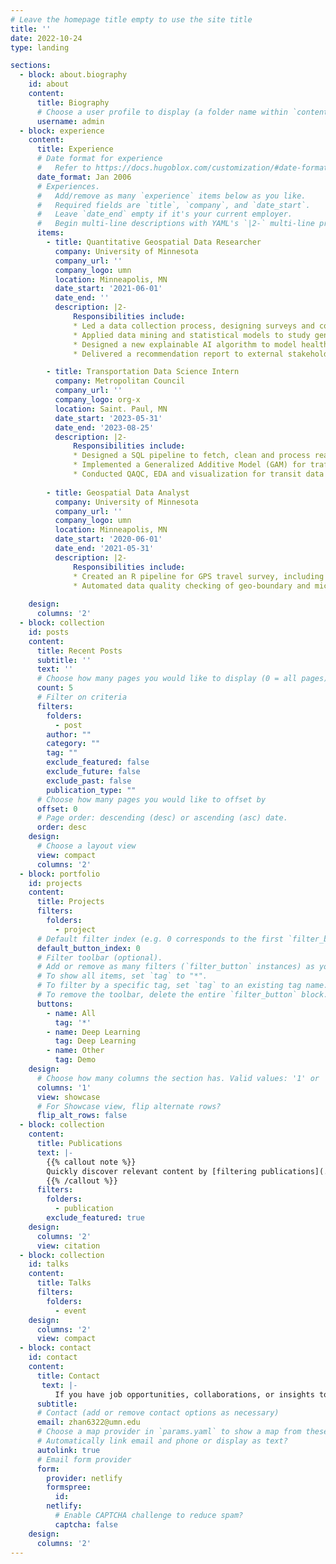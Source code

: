 ```yaml
---
# Leave the homepage title empty to use the site title
title: ''
date: 2022-10-24
type: landing

sections:
  - block: about.biography
    id: about
    content:
      title: Biography
      # Choose a user profile to display (a folder name within `content/authors/`)
      username: admin
  - block: experience
    content:
      title: Experience
      # Date format for experience
      #   Refer to https://docs.hugoblox.com/customization/#date-format
      date_format: Jan 2006
      # Experiences.
      #   Add/remove as many `experience` items below as you like.
      #   Required fields are `title`, `company`, and `date_start`.
      #   Leave `date_end` empty if it's your current employer.
      #   Begin multi-line descriptions with YAML's `|2-` multi-line prefix.
      items:
        - title: Quantitative Geospatial Data Researcher
          company: University of Minnesota
          company_url: ''
          company_logo: umn
          location: Minneapolis, MN
          date_start: '2021-06-01'
          date_end: ''
          description: |2-
              Responsibilities include:
              * Led a data collection process, designing surveys and collecting georeferenced survey data from over 1000 users.
              * Applied data mining and statistical models to study gender discrepancies in mobility patterns.
              * Designed a new explainable AI algorithm to model health disparities related to mobility behaviors.
              * Delivered a recommendation report to external stakeholders (MnDOT) to inform policy-making decisions.

        - title: Transportation Data Science Intern
          company: Metropolitan Council
          company_url: ''
          company_logo: org-x
          location: Saint. Paul, MN
          date_start: '2023-05-31'
          date_end: '2023-08-25'
          description: |2-
              Responsibilities include:
              * Designed a SQL pipeline to fetch, clean and process real-time traffic data into an interactive web map dashboard.
              * Implemented a Generalized Additive Model (GAM) for traffic volume forecasting.
              * Conducted QAQC, EDA and visualization for transit data and delivered insights to internal stakeholders.
        
        - title: Geospatial Data Analyst
          company: University of Minnesota
          company_url: ''
          company_logo: umn
          location: Minneapolis, MN
          date_start: '2020-06-01'
          date_end: '2021-05-31'
          description: |2-
              Responsibilities include:
              * Created an R pipeline for GPS travel survey, including data quality control, trend clustering, and visualization.
              * Automated data quality checking of geo-boundary and microdata, achieving 100%+ efficiency improvement.
 
    design:
      columns: '2'
  - block: collection
    id: posts
    content:
      title: Recent Posts
      subtitle: ''
      text: ''
      # Choose how many pages you would like to display (0 = all pages)
      count: 5
      # Filter on criteria
      filters:
        folders:
          - post
        author: ""
        category: ""
        tag: ""
        exclude_featured: false
        exclude_future: false
        exclude_past: false
        publication_type: ""
      # Choose how many pages you would like to offset by
      offset: 0
      # Page order: descending (desc) or ascending (asc) date.
      order: desc
    design:
      # Choose a layout view
      view: compact
      columns: '2'
  - block: portfolio
    id: projects
    content:
      title: Projects
      filters:
        folders:
          - project
      # Default filter index (e.g. 0 corresponds to the first `filter_button` instance below).
      default_button_index: 0
      # Filter toolbar (optional).
      # Add or remove as many filters (`filter_button` instances) as you like.
      # To show all items, set `tag` to "*".
      # To filter by a specific tag, set `tag` to an existing tag name.
      # To remove the toolbar, delete the entire `filter_button` block.
      buttons:
        - name: All
          tag: '*'
        - name: Deep Learning
          tag: Deep Learning
        - name: Other
          tag: Demo
    design:
      # Choose how many columns the section has. Valid values: '1' or '2'.
      columns: '1'
      view: showcase
      # For Showcase view, flip alternate rows?
      flip_alt_rows: false
  - block: collection
    content:
      title: Publications
      text: |-
        {{% callout note %}}
        Quickly discover relevant content by [filtering publications](./publication/).
        {{% /callout %}}
      filters:
        folders:
          - publication
        exclude_featured: true
    design:
      columns: '2'
      view: citation
  - block: collection
    id: talks
    content:
      title: Talks
      filters:
        folders:
          - event
    design:
      columns: '2'
      view: compact
  - block: contact
    id: contact
    content:
      title: Contact
       text: |-
          If you have job opportunities, collaborations, or insights to share, please don't hesitate to connect.
      subtitle:
      # Contact (add or remove contact options as necessary)
      email: zhan6322@umn.edu
      # Choose a map provider in `params.yaml` to show a map from these coordinates
      # Automatically link email and phone or display as text?
      autolink: true
      # Email form provider
      form:
        provider: netlify
        formspree:
          id:
        netlify:
          # Enable CAPTCHA challenge to reduce spam?
          captcha: false
    design:
      columns: '2'
---
```

